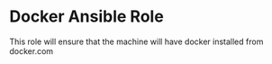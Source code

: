 # Docker Ansible Role

This role will ensure that the machine will have docker installed from docker.com
